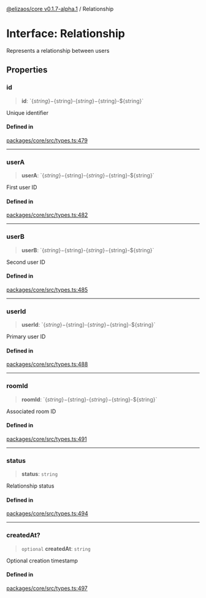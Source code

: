 [@elizaos/core v0.1.7-alpha.1](../index.md) / Relationship

# Interface: Relationship

Represents a relationship between users

## Properties

### id

> **id**: \`$\{string\}-$\{string\}-$\{string\}-$\{string\}-$\{string\}\`

Unique identifier

#### Defined in

[packages/core/src/types.ts:479](https://github.com/elizaOS/eliza/blob/main/packages/core/src/types.ts#L479)

---

### userA

> **userA**: \`$\{string\}-$\{string\}-$\{string\}-$\{string\}-$\{string\}\`

First user ID

#### Defined in

[packages/core/src/types.ts:482](https://github.com/elizaOS/eliza/blob/main/packages/core/src/types.ts#L482)

---

### userB

> **userB**: \`$\{string\}-$\{string\}-$\{string\}-$\{string\}-$\{string\}\`

Second user ID

#### Defined in

[packages/core/src/types.ts:485](https://github.com/elizaOS/eliza/blob/main/packages/core/src/types.ts#L485)

---

### userId

> **userId**: \`$\{string\}-$\{string\}-$\{string\}-$\{string\}-$\{string\}\`

Primary user ID

#### Defined in

[packages/core/src/types.ts:488](https://github.com/elizaOS/eliza/blob/main/packages/core/src/types.ts#L488)

---

### roomId

> **roomId**: \`$\{string\}-$\{string\}-$\{string\}-$\{string\}-$\{string\}\`

Associated room ID

#### Defined in

[packages/core/src/types.ts:491](https://github.com/elizaOS/eliza/blob/main/packages/core/src/types.ts#L491)

---

### status

> **status**: `string`

Relationship status

#### Defined in

[packages/core/src/types.ts:494](https://github.com/elizaOS/eliza/blob/main/packages/core/src/types.ts#L494)

---

### createdAt?

> `optional` **createdAt**: `string`

Optional creation timestamp

#### Defined in

[packages/core/src/types.ts:497](https://github.com/elizaOS/eliza/blob/main/packages/core/src/types.ts#L497)

